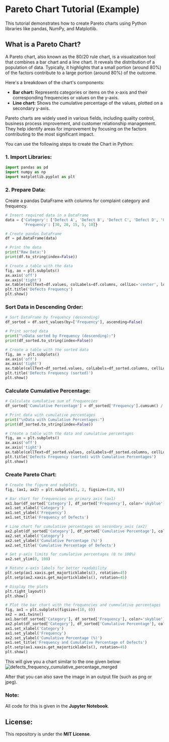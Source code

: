 # Pareto Chart Tutorial (Example)

This tutorial demonstrates how to create Pareto charts using Python libraries like pandas, NumPy, and Matplotlib.

## What is a Pareto Chart?

A Pareto chart, also known as the 80/20 rule chart, is a visualization tool that combines a bar chart and a line chart. It reveals the distribution of a population of data. Typically, it highlights that a small portion (around 80%) of the factors contribute to a large portion (around 80%) of the outcome.

Here's a breakdown of the chart's components:

- __Bar chart:__ Represents categories or items on the x-axis and their corresponding frequencies or values on the y-axis.
- __Line chart:__ Shows the cumulative percentage of the values, plotted on a secondary y-axis.

Pareto charts are widely used in various fields, including quality control, business process improvement, and customer relationship management. They help identify areas for improvement by focusing on the factors contributing to the most significant impact.

You can use the following steps to create the Chart in Python:

### 1. Import Libraries:

```py
import pandas as pd
import numpy as np
import matplotlib.pyplot as plt
```

### 2. Prepare Data:
Create a pandas DataFrame with columns for complaint category and frequency.

```py
# Insert required data in a DataFrame
data = {'Category': ['Defect A', 'Defect B', 'Defect C', 'Defect D', 'Others'],
        'Frequency': [30, 20, 15, 5, 10]}

# Create pandas DataFrame
df = pd.DataFrame(data)

# Print the data
print("Raw Data:")
print(df.to_string(index=False))

# Create a table with the data
fig, ax = plt.subplots()
ax.axis('off')
ax.axis('tight')
ax.table(cellText=df.values, colLabels=df.columns, cellLoc='center', loc='center', colLoc='center')
plt.title('Defects Frequency')
plt.show()
```
### Sort Data in Descending Order:
```py
# Sort DataFrame by frequency (descending)
df_sorted = df.sort_values(by=['Frequency'], ascending=False)

# Print sorted data
print("\nData sorted by Frequency (descending):")
print(df_sorted.to_string(index=False))

# Create a table with the sorted data
fig, ax = plt.subplots()
ax.axis('off')
ax.axis('tight')
ax.table(cellText=df_sorted.values, colLabels=df_sorted.columns, cellLoc='center', loc='center', colLoc='center')
plt.title('Defects Frequency (sorted)')
plt.show()
```
### Calculate Cumulative Percentage:
```py
# Calculate cumulative sum of frequencies
df_sorted['Cumulative Percentage'] = df_sorted['Frequency'].cumsum() / df_sorted['Frequency'].sum() * 100

# Print data with cumulative percentages
print("\nData with Cumulative Percentages:")
print(df_sorted.to_string(index=False))

# Create a table with the data and cumulative percentages
fig, ax = plt.subplots()
ax.axis('off')
ax.axis('tight')
ax.table(cellText=df_sorted.values, colLabels=df_sorted.columns, cellLoc='center', loc='center', colLoc='center')
plt.title('Defects Frequency (sorted) with Cumulative Percentages')
plt.show()
```

### Create Pareto Chart:

```py
# Create the figure and subplots
fig, (ax1, ax2) = plt.subplots(1, 2, figsize=(10, 6))

# Bar chart for frequencies on primary axis (ax1)
ax1.bar(df_sorted['Category'], df_sorted['Frequency'], color='skyblue')
ax1.set_xlabel('Category')
ax1.set_ylabel('Frequency')
ax1.set_title('Frequency of Defects')

# Line chart for cumulative percentages on secondary axis (ax2)
ax2.plot(df_sorted['Category'], df_sorted['Cumulative Percentage'], color='red', marker='o', linestyle='-')
ax2.set_xlabel('Category')
ax2.set_ylabel('Cumulative Percentage (%)')
ax2.set_title('Cumulative Percentage of Defects')

# Set y-axis limits for cumulative percentages (0 to 100%)
ax2.set_ylim(0, 100)

# Rotate x-axis labels for better readability
plt.setp(ax1.xaxis.get_majorticklabels(), rotation=45)
plt.setp(ax2.xaxis.get_majorticklabels(), rotation=45)

# Display the plots
plt.tight_layout()
plt.show()

# Plot the bar chart with the frequencies and cummulative percentages
fig, ax1 = plt.subplots(figsize=(10, 6))
ax2 = ax1.twinx()
ax1.bar(df_sorted['Category'], df_sorted['Frequency'], color='skyblue')
ax2.plot(df_sorted['Category'], df_sorted['Cumulative Percentage'], color='red', marker='o', linestyle='-')
ax1.set_xlabel('Category')
ax1.set_ylabel('Frequency')
ax2.set_ylabel('Cumulative Percentage (%)')
ax1.set_title('Frequency and Cumulative Percentage of Defects')
plt.setp(ax1.xaxis.get_majorticklabels(), rotation=45)
plt.show()
```

This will give you a chart similar to the one given below:
![defects_frequency_cumulative_percentage_merged](https://github.com/HasanYahya101/Pareto-Tutorial-Python/assets/118683092/1321b072-9b53-40e6-b838-694342fc4220)

After that you can also save the image in an output file (such as png or jpeg).

### Note: 
All code for this is given in the __Jupyter Notebook__.

## License:

This repository is under the __MIT License__.
